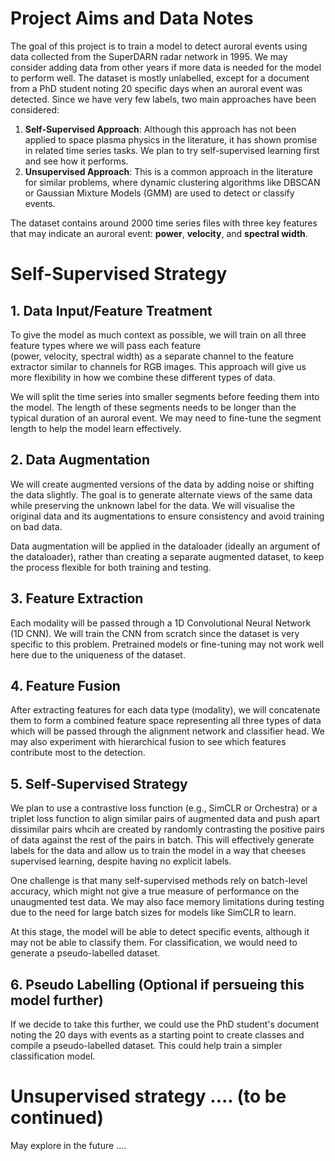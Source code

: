 # Project Aims and Data Notes

The goal of this project is to train a model to detect auroral events using data collected from the SuperDARN radar 
network in 1995. We may consider adding data from other years if more data is needed for the model to perform well.
The dataset is mostly unlabelled, except for a document from a PhD student noting 20 specific days when an auroral event
was detected. Since we have very few labels, two main approaches have been considered:

1. **Self-Supervised Approach**: Although this approach has not been applied to space plasma physics in the literature, it has 
shown promise in related time series tasks. We plan to try self-supervised learning first and see how it performs.
2. **Unsupervised Approach**: This is a common approach in the literature for similar problems, where dynamic clustering 
algorithms like DBSCAN or Gaussian Mixture Models (GMM) are used to detect or classify events.

   
The dataset contains around 2000 time series files with three key features that may indicate an auroral event: **power**, 
**velocity**, and **spectral width**.


# Self-Supervised Strategy


## 1. Data Input/Feature Treatment
To give the model as much context as possible, we will train on all three feature types where we will pass each feature  
(power, velocity, spectral width) as a separate channel to the feature extractor similar to channels for RGB images. 
This approach will give us more flexibility in how we combine these different types of data.

We will split the time series into smaller segments before feeding them into the model. The length of these segments 
needs to be longer than the typical duration of an auroral event. We may need to fine-tune the segment length to help 
the model learn effectively.

## 2. Data Augmentation
We will create augmented versions of the data by adding noise or shifting the data slightly. The goal is to generate 
alternate views of the same data while preserving the unknown label for the data. We will visualise the original data and its 
augmentations to ensure consistency and avoid training on bad data.

Data augmentation will be applied in the dataloader (ideally an argument of the dataloader), rather than creating a 
separate augmented dataset, to keep the process flexible for both training and testing.

## 3. Feature Extraction
Each modality will be passed through a 1D Convolutional Neural Network (1D CNN). We will train the CNN from scratch 
since the dataset is very specific to this problem. Pretrained models or fine-tuning may not work well here due to the 
uniqueness of the dataset.


## 4. Feature Fusion
After extracting features for each data type (modality), we will concatenate them to form a combined feature space 
representing all three types of data which will be passed through the alignment network and classifier head. We may 
also experiment with hierarchical fusion to see which features contribute most to the detection.

## 5. Self-Supervised Strategy
We plan to use a contrastive loss function (e.g., SimCLR or Orchestra) or a triplet loss function to align similar pairs 
of augmented data and push apart dissimilar pairs whcih are created by randomly contrasting the positive pairs of data 
against the rest of the pairs in batch. This will effectively generate labels for the data and allow us to train the 
model in a way that cheeses supervised learning, despite having no explicit labels.

One challenge is that many self-supervised methods rely on batch-level accuracy, which might not give a true measure of 
performance on the unaugmented test data. We may also face memory limitations during testing due to the need for large 
batch sizes for models like SimCLR to learn.

At this stage, the model will be able to detect specific events, although it may not be able to classify them. For 
classification, we would need to generate a pseudo-labelled dataset.

## 6. Pseudo Labelling (Optional if persueing this model further)

If we decide to take this further, we could use the PhD student's document noting the 20 days with events as a starting 
point to create classes and compile a pseudo-labelled dataset. This could help train a simpler classification model.

# Unsupervised strategy .... (to be continued)
May explore in the future ....




